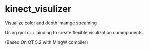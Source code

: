 # kinect_visulizer
Visualize color and depth imamge streaming

Using qml c++ binding to create flexible visulization commponents.

(Based On QT 5.2 with MingW compiler)
